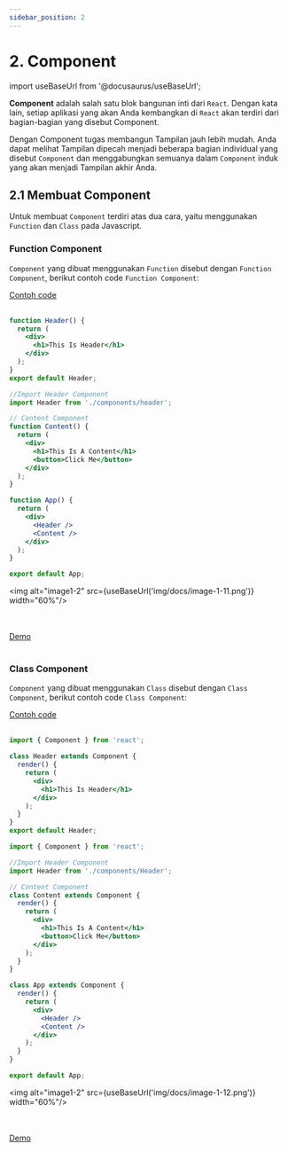 ```yaml
---
sidebar_position: 2
---
```


# 2. Component

import useBaseUrl from '@docusaurus/useBaseUrl';

**Component** adalah salah satu blok bangunan inti dari `React`. Dengan kata lain, setiap aplikasi yang akan Anda kembangkan di `React` akan terdiri dari bagian-bagian yang disebut Component.

Dengan Component tugas membangun Tampilan jauh lebih mudah. Anda dapat melihat Tampilan dipecah menjadi beberapa bagian individual yang disebut `Component` dan menggabungkan semuanya dalam `Component` induk yang akan menjadi Tampilan akhir Anda.

## 2.1 Membuat Component

Untuk membuat `Component` terdiri atas dua cara, yaitu menggunakan `Function` dan `Class` pada Javascript.

### Function Component

`Component` yang dibuat menggunakan `Function` disebut dengan `Function Component`, berikut contoh code `Function Component`:

<a class="btn-example-code" href="https://github.com/demo-dumbways/ebook-code-results-stage-2/tree/3-frontend-react-js-fundamental/src">
Contoh code
</a>

<br />
<br />

```jsx title=components/Header.js
function Header() {
  return (
    <div>
      <h1>This Is Header</h1>
    </div>
  );
}
export default Header;
```

```jsx title=App.js
//Import Header Component
import Header from './components/header';

// Content Component
function Content() {
  return (
    <div>
      <h1>This Is A Content</h1>
      <button>Click Me</button>
    </div>
  );
}

function App() {
  return (
    <div>
      <Header />
      <Content />
    </div>
  );
}

export default App;
```

<img alt="image1-2" src={useBaseUrl('img/docs/image-1-11.png')} width="60%"/>

<br />
<br />

<div>
<a class="btn-demo" href="https://ebook-code-results-stage-2-git-3-frontend-afdf2d-demo-dumbways.vercel.app/">
Demo
</a>
</div>

<br />

### Class Component

`Component` yang dibuat menggunakan `Class` disebut dengan `Class Component`, berikut contoh code `Class Component`:

<a class="btn-example-code" href="https://github.com/demo-dumbways/ebook-code-results-stage-2/tree/4-frontend-react-js-fundamental/src">
Contoh code
</a>

<br />
<br />

```jsx title=components/Header.js
import { Component } from 'react';

class Header extends Component {
  render() {
    return (
      <div>
        <h1>This Is Header</h1>
      </div>
    );
  }
}
export default Header;
```

```jsx title=App.js
import { Component } from 'react';

//Import Header Component
import Header from './components/Header';

// Content Component
class Content extends Component {
  render() {
    return (
      <div>
        <h1>This Is A Content</h1>
        <button>Click Me</button>
      </div>
    );
  }
}

class App extends Component {
  render() {
    return (
      <div>
        <Header />
        <Content />
      </div>
    );
  }
}

export default App;
```

<img alt="image1-2" src={useBaseUrl('img/docs/image-1-12.png')} width="60%"/>

<br />
<br />

<div>
<a class="btn-demo" href="https://ebook-code-results-stage-2-git-4-frontend-78d800-demo-dumbways.vercel.app/">
Demo
</a>
</div>

<br />

